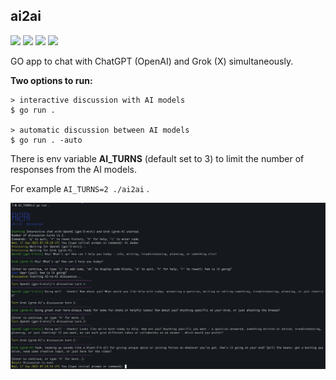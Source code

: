 ## ai2ai

![](https://img.shields.io/github/issues/michalswi/ai2ai)
![](https://img.shields.io/github/forks/michalswi/ai2ai)
![](https://img.shields.io/github/stars/michalswi/ai2ai)
![](https://img.shields.io/github/last-commit/michalswi/ai2ai)

GO app to chat with ChatGPT (OpenAI) and Grok (X) simultaneously.  

**Two options to run:**
```
> interactive discussion with AI models
$ go run .

> automatic discussion between AI models
$ go run . -auto
```
There is env variable **AI_TURNS** (default set to 3) to limit the number of responses from the AI models. 

For example `AI_TURNS=2 ./ai2ai` .

![example](./img/example.png)

